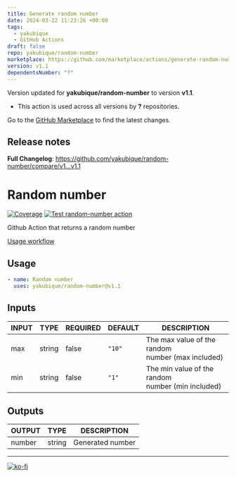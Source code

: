 ```yaml
---
title: Generate random number
date: 2024-03-22 11:23:26 +00:00
tags:
  - yakubique
  - GitHub Actions
draft: false
repo: yakubique/random-number
marketplace: https://github.com/marketplace/actions/generate-random-number
version: v1.1
dependentsNumber: "?"
---
```



Version updated for **yakubique/random-number** to version **v1.1**.
- This action is used across all versions by **?** repositories.

Go to the [GitHub Marketplace](https://github.com/marketplace/actions/generate-random-number) to find the latest changes.

## Release notes

**Full Changelog**: https://github.com/yakubique/random-number/compare/v1...v1.1

# Random number

[![Coverage](./badges/coverage.svg)](./badges/coverage.svg)
[![Test `random-number` action](https://github.com/yakubique/random-number/actions/workflows/test-myself.yaml/badge.svg)](https://github.com/yakubique/random-number/actions/workflows/test-myself.yaml)

Github Action that returns a random number


[Usage workflow](https://github.com/yakubique/random-number/actions/workflows/test-myself.yaml)

## Usage
```yaml
- name: Random number
  uses: yakubique/random-number@v1.1 
```

## Inputs

<!-- AUTO-DOC-INPUT:START - Do not remove or modify this section -->

| INPUT |  TYPE  | REQUIRED | DEFAULT |                      DESCRIPTION                       |
|-------|--------|----------|---------|--------------------------------------------------------|
|  max  | string |  false   | `"10"`  | The max value of the random <br>number (max included)  |
|  min  | string |  false   |  `"1"`  | The min value of the random <br>number (min included)  |

<!-- AUTO-DOC-INPUT:END -->




## Outputs

<!-- AUTO-DOC-OUTPUT:START - Do not remove or modify this section -->

| OUTPUT |  TYPE  |   DESCRIPTION    |
|--------|--------|------------------|
| number | string | Generated number |

<!-- AUTO-DOC-OUTPUT:END -->



----

[![ko-fi](https://ko-fi.com/img/githubbutton_sm.svg)](https://ko-fi.com/S6S1UZ9P7)

